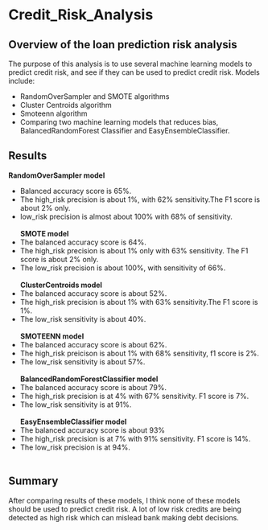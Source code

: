 # Credit_Risk_Analysis
## Overview of the loan prediction risk analysis
The purpose of this analysis is to use several machine learning models to predict credit risk, and see if they can be used to predict credit risk. Models include:
- RandomOverSampler and SMOTE algorithms
- Cluster Centroids algorithm
- Smoteenn algorithm
- Comparing two machine learning models that reduces bias, BalancedRandomForest Classifier and EasyEnsembleClassifier. 

## Results<br/>
**RandomOverSampler model**<br/>
- Balanced accuracy score is 65%.<br/>
- The high_risk precision is about 1%, with 62% sensitivity.The F1 score is about 2% only.<br/>
- low_risk precision is almost about 100% with 68% of sensitivity.<br/><br/>
**SMOTE model**<br/>
- The balanced accuracy score is 64%.<br/>
- The high_risk precision is about 1% only with 63% sensitivity. The F1 score is about 2% only.<br/>
- The low_risk precision is about 100%, with sensitivity of 66%.<br/><br/>
**ClusterCentroids model**<br/>
- The balanced accuracy score is about 52%.<br/>
- The high_risk precision is about 1% with 63% sensitivity.The F1 score is 1%.<br/>
- The low_risk sensitivity is about 40%.<br/><br/>
**SMOTEENN model**<br/>
- The balanced accuracy score is about 62%.<br/>
- The high_risk preicison is about 1% with 68% sensitivity, f1 score is 2%.<br/>
- The low_risk sensitivity is about 57%.<br/><br/>
**BalancedRandomForestClassifier model**<br/>
- The balanced accuracy score is about 79%.<br/>
- The high_risk precision is at 4% with 67% sensitivity. F1 score is 7%.<br/>
- The low_risk sensitivity is at 91%.<br/><br/>
**EasyEnsembleClassifier model**<br/>
- The balanced accuracy score is about 93%<br/>
- The high_risk precision is at 7% with 91% sensitivity. F1 score is 14%.<br/>
- The low_risk precision is at 94%.<br/><br/>

## Summary
After comparing results of these models, I think none of these models should be used to predict credit risk. A lot of low risk credits are being detected as high risk which can mislead bank making debt decisions. 